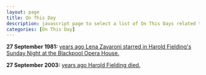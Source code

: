 ```yaml
---
layout: page
title: On This Day
description: javascript page to select a list of On This Days related to Lena Zavaroni.
categories: [On This Day]
---
```


**27 September 1981:**
[<span id="age1"></span> years ago Lena Zavaroni starred in Harold Fielding's Sunday Night at the Blackpool Opera House.](/theatre/harold%20fielding/blackpool%20opera%20house/1981/09/27/harold-fieldings-sunday-night-at-the-blackpool-opera-house.html)

**27 September 2003:**
[<span id="age2"></span> years ago Harold Fielding died.](/biography/harold-fielding)

<!-- Script for calculating number of years ago -->
<script>
var dob = '19810927';
var year = Number(dob.substr(0, 4));
var month = Number(dob.substr(4, 2)) - 1;
var day = Number(dob.substr(6, 2));
var today = new Date();
var age1 = today.getFullYear() - year;
if (today.getMonth() < month || (today.getMonth() == month && today.getDate() < day)) {
age1--;
}
document.getElementById("age1").innerHTML=age1;

var dob = '20030927';
var year = Number(dob.substr(0, 4));
var month = Number(dob.substr(4, 2)) - 1;
var day = Number(dob.substr(6, 2));
var today = new Date();
var age2 = today.getFullYear() - year;
if (today.getMonth() < month || (today.getMonth() == month && today.getDate() < day)) {
age2--;
}
document.getElementById("age2").innerHTML=age2;
</script>
